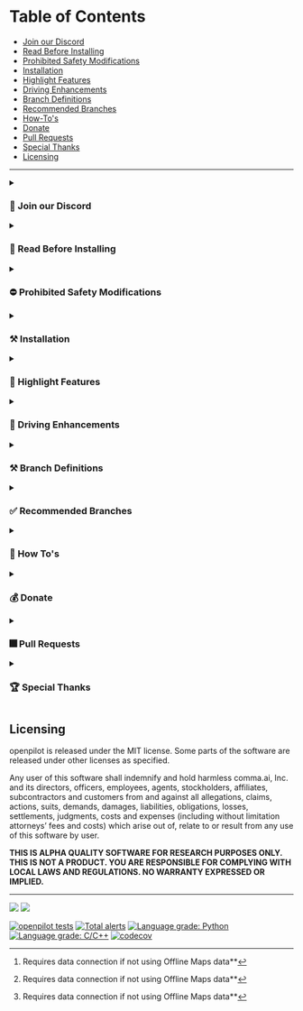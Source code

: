 Table of Contents
=======================

* [Join our Discord](#-join-our-discord)
* [Read Before Installing](#-read-before-installing)
* [Prohibited Safety Modifications](#-prohibited-safety-modifications)
* [Installation](#-installation)
* [Highlight Features](#-highlight-features)
* [Driving Enhancements](#-driving-enhancements)
* [Branch Definitions](#-branch-definitions)
* [Recommended Branches](#-recommended-branches)
* [How-To's](#-How-Tos)
* [Donate](#-donate)
* [Pull Requests](#-Pull-Requests)
* [Special Thanks](#-special-thanks)
* [Licensing](#licensing)

---

<details><summary><h3>💭 Join our Discord</h3></summary>

 Join the official sunnypilot Discord server to stay up to date with all the latest features and be a part of shaping the future of sunnypilot!
* https://discord.gg/wRW3meAgtx
 
    ![Discord Shield](https://discordapp.com/api/guilds/880416502577266699/widget.png?style=shield)
 
</details>

<details><summary><h3>🚨 Read Before Installing</h3></summary>
 
It is recommended to read this entire page before proceeding. This will ensure that you fully understand each added feature on sunnypilot and you are selecting the right branch for your car (and device) to have the best driving experience.

sunnypilot is recommended to be used for **most** models of the following car manufacturers:
* Hyundai/Kia/Genesis (**HKG**)
* Honda
* Toyota
* Subaru
* Chrysler/Jeep/RAM (**FCA**)
* General Motors (**GM**)

This is a fork of [comma.ai's openpilot](https://github.com/commaai/openpilot). By installing this software, you accept all responsibility for anything that might occur while you use it. All contributors to sunnypilot are not liable. ❗<ins>**Use at your own risk.**</ins>❗
</details>

<details><summary><h3>⛔ Prohibited Safety Modifications</h3></summary>
 
All [official sunnypilot branches](https://github.com/sunnyhaibin/sunnypilot/branches) strictly adhere to [comma.ai's safety policy](https://github.com/commaai/openpilot/blob/master/docs/SAFETY.md). Any changes to this policy will result in your fork and/or device being banned from both comma.ai and sunnypilot channels.

The following changes are a **VIOLATION** of this policy and **ARE NOT** included in any sunnypilot branches:
* Driver Monitoring:
  * ❌ "Nerfing" or reducing monitoring bounds.
* Panda safety:
  * ❌ No preventing disengaging of <ins>**LONGITUDINAL CONTROL**</ins> (acceleration/brake) on brake pedal press (never included in MADS).
  * ❌ No auto re-engaging of <ins>**LONGITUDINAL CONTROL**</ins> (acceleration/brake) on brake pedal release (never included in MADS).
  * ❌ No disengaging on ACC MAIN in OFF state.

</details>


<details><summary><h3>⚒ Installation</h3></summary>

 <details><summary>comma.ai URL (Easy)</summary> 

  ### comma three
  ---
  
   Please refer to [Recommended Branches](#-recommended-branches) to find your preferred/supported branch, this guide will assume you want to install the latest release:

   1. Factory reset/uninstall previous software if you already installed another fork.
   2. Select `Custom Software` when given the option.
   3. Input the following URL: ```installer.comma.ai/sunnyhaibin/test-c3``` (note: `https://` is not recrequired on the comma three)
   4. Complete the rest of the installation.
   5. Pop into the `#installation-help` channel on Discord for any more assistance.

 ### comma two
  ---

  Please refer to [Recommended Branches](#-recommended-branches) to find your preferred/supported branch, this will assume you want to install the latest release:

  1. Factory reset/uninstall previous software if you already installed another fork.
  2. Select `Custom Software` when given the option.
  3. Input the following URL: ```https://installer.comma.ai/sunnyhaibin/0.8.12-4-prod```
  4. Complete the rest of the installation.
  5. Pop into the `#installation-help` channel on Discord for any more assistance.


  </details>
   
 <details>
 <summary>SSH (More Versatile)</summary>
 </br>
 
 Prerequisites: [How to SSH](https://github.com/commaai/openpilot/wiki/SSH)
 
If you are looking to install sunnyhaibin's fork via SSH, run the following command in an SSH terminal after connecting to your device:

  
 ### comma three:
 ---
* [`test-c3`](https://github.com/sunnyhaibin/openpilot/tree/test-c3):
    ```
    cd /data; rm -rf ./openpilot; git clone -b test-c3 --depth 1 --single-branch --recurse-submodules --shallow-submodules https://github.com/sunnyhaibin/openpilot.git openpilot; cd openpilot; sudo reboot
    ```
### comma two:
---
* [`0.8.12-prod-personal-hkg`](https://github.com/sunnyhaibin/openpilot/tree/0.8.12-prod-personal-hkg):
    ```
    cd /data; rm -rf ./openpilot; git clone -b 0.8.12-prod-personal-hkg --depth 1 --single-branch --recurse-submodules --shallow-submodules https://github.com/sunnyhaibin/openpilot.git openpilot; cd openpilot; reboot
    ```
After running the command to install the desired branch, your comma device should reboot.
  </details>  
 
 </details>  


<details><summary><h3>🚗 Highlight Features</h3></summary>
 
### Quality of life Enhancements
- [**Modified Assistive Driving Safety (MADS)**](#modified-assistive-driving-safety-mads) - sunnypilot Automatic Lane Centering (ALC) and Adaptive Cruise Control (ACC) / Smart Cruise Control (SCC) can be engaged independently of each other
  * This feature is enabled by default and can be disabled in the "sunnypilot" menu
- [**Dynamic Lane Profile (DLP)**](#dynamic-lane-profile-dlp) - Dynamically switch lane profile base on lane recognition confidence (depreciated after `test-c3-20220907`)
- [**Enhanced Speed Control**](#enhanced-speed-control) - Utilizes data from vision or OpenStreetMap to achieve dynamic speed control without user's intervention
  * Vision-based Turn Speed Control (VTSC)
  * Map-Data-based Turn Speed Control (MTSC)
  * Speed Limit control (SLC)
  * HKG only: Highway Driving Assist (HDA) status integration - on applicable HKG cars only
- [**Gap Adjust Cruise (GAC)**](#gap-adjust-cruise) - Enable the `GAP`/`INTERVAL`/`DISTANCE` button on the steering wheel or on screen button to adjust the cruise gap between the car and the lead car
 - [**Quiet Drive 🤫**](#-quiet-drive) - Toggle to mute all notification sounds (excluding driver safety warnings)
 - [**Auto Lane Change Timer**](#Auto-Lane-Change-Timer) - Set a timer to delay the auto lane change operation when the blinker is used. No nudge on the steering wheel is required to auto lane change if a timer is set
 - [**Force Car Recognition (FCR)**](#Force-Car-Recognition-) - Use a selector to force your car to be recognized by sunnypilot
 - [**Fix sunnypilot No Offroad**](#Fix-sunnypilot-No-Offroad) - Enforce sunnypilot to go offroad and turns off after shutting down the car. This feature fixes non-official devices running sunnypilot without comma power
 - [**Enable ACC+MADS with RES+/SET-**](#Enable-ACC+MADS-with-RES+/SET-) - Engage both ACC and MADS with a single press of RES+ or SET- button
 - [**Enable Offline Maps Download**](#Enable-Offline-Maps-Download) - OpenStreetMap database can now be downloaded locally for offline use. Currently offering US South, US West, US Northeast, US Florida, Taiwan, and South Africa
 - [**Various Live Tuning**](#Various0-Live-Tuning) - Ability to fine turn your driving experience without having to wait for the official commit
   * Enforce Torque Lateral Control - Use latest torque controller for all vehicles.
   * Torque Lateral Control Live Tune - Ability to adjust the torque contoller's `FRICTION` and `LAT_ACCEL_FACTOR` values to suit your vehicle.
   * Torque Lateral Controller Self-Tune - Enable self turning for the Torque controller.

### Visual Enhancements
* **M.A.D.S Status Icon** - Dedicated icon to display M.A.D.S. engagement status
  * Green🟢: M.A.D.S. engaged
  * White⚪: M.A.D.S. suspended or disengaged
* **Lane Color** - Various lane colors to display real-time Lane Model and M.A.D.S. engagement status
  * 0.8.14 and later:
    * Blue🔵: Laneful mode, M.A.D.S. engaged
    * Green🟢: Laneless mode, M.A.D.S. engaged
    * Yellow🟡: Experimetal e2e, M.A.D.S. engaged
  * Before and not 0.8.14:
    * Green🟢: Laneful mode, M.A.D.S. engaged
    * Red🔴: Laneless mode, M.A.D.S. engaged
  * White⚪: M.A.D.S. suspended or disengaged
  * Black⚫: M.A.D.S. engaged, steering is being manually override by user
* **Developer (Dev) UI** - Display various real-time metrics on screen while driving
  * 1. Enable "Show debug UI elements" in the "sunnypilot' menu
  * 2. Click on the "MAX" box on the top left of the sunnypilot display to toggle different metrics display
* **Stand Still Timer** - Display time spent at a stop with M.A.D.S engaged (i.e., at a stop lights, stop signs, traffic congestions)
* **Braking Status** - Current car speed text turns red when the car is braking by the driver or ACC/SCC

### Operational Enhancements
* **Fast Boot** - sunnypilot will fast boot by creating a Prebuilt file
* **Disable Onroad Uploads** - Disable uploads completely when onroad. Necessary to avoid high data usage when connected to Wi-Fi hotspot
* **Brightness Control (Global)** - Manually adjusts the global brightness of the screen
* **Driving Screen Off Timer** - Turns off the device screen or reduces brightness to protect the screen after car starts
* **Driving Screen Off Brightness (%)** - When using the Driving Screen Off feature, the brightness is reduced according to the automatic brightness ratio
* **Max Time Offroad** - Device is automatically turned off after a set time when the engine is turned off (off-road) after driving (on-road)

 </details>


<details><summary><h3>🚗 Driving Enhancements</h3></summary>
 
### Modified Assistive Driving Safety (MADS)
The goal of Modified Assistive Driving Safety (MADS) is to enhance the user driving experience with modified behaviors of driving assist engagements. This feature complies with comma.ai's safety rules as accurately as possible with the following changes:
* sunnypilot Automatic Lane Centering and ACC/SCC can be engaged independently of each other
* Dedicated button to toggle sunnypilot ALC:
  * `CRUISE (MAIN)` button: All supported cars on sunnypilot
    * `LFA` button: Newer HKG cars with `LFA` button
    * `LKAS` button: Honda, Toyota, Global Subaru
* `SET-` button enables ACC/SCC
* `CANCEL` button only disables ACC/SCC
* `CRUISE (MAIN)` must be `ON` to use MADS and ACC/SCC
* `CRUISE (MAIN)` button disables sunnypilot completely when `OFF` **(strictly enforced in panda safety code)**
* NEW❗ **Disengage Lateral ALC on Brake Press Mode** toggle:
  1. `ON`: `BRAKE pedal` press will pause sunnypilot Automatic Lane Centering; `BRAKE pedal` release will resume sunnypilot Automatic Lane Centering; `BRAKE pedal` release will NOT resume ACC/SCC without an explicit entry **(strictly enforced in panda safety code)**
  2. `OFF`: `BRAKE pedal` press will NOT pause sunnypilot Automatic Lane Centering; `BRAKE pedal` release will NOT resume ACC/SCC without an explicit entry **(strictly enforced in panda safety code)**
* `TURN SIGNALS` (`Left` or `Right`) will pause sunnypilot Automatic Lane Centering if the vehicle speed is below the threshold for sunnypilot Automatic Lane Change
* Event audible alerts are more relaxed to match manufacturer's stock behavior
* Critical events trigger disengagement of Automatic Lane Centering completely. The disengagement is enforced in sunnypilot and panda safety

### Dynamic Lane Profile (DLP)
Please note, DLP is no longer available on braches including and after `test-c3-20220907`.

Dynamic Lane Profile (DLP) aims to provide the best driving experience at staying within a lane confidently. Dynamic Lane Profile allows sunnypilot to dynamically switch between lane profiles based on lane recognition confidence level on road.

There are 3 modes to select on the onroad camera screen:
* **Auto Lane**: sunnypilot dynamically chooses between `Laneline` or `Laneless` model
* **Laneline**: sunnypilot uses Laneline model only.
* **Laneless**: sunnypilot uses Laneless model only.

To use Dynamic Lane Profile, do the following:
```
1. sunnypilot Settings -> SP - Controls -> Enable Dynamic Lane Profile -> ON toggle
2. Reboot.
3. Before driving, on the onroad camera screen, toggle between the 3 modes by pressing on the button.
4. Drive. 
```

### Enhanced Speed Control
This fork now allows supported cars to dynamically adjust the longitudinal plan based on the fetched map data. Big thanks to the Move Fast team for the amazing implementation!

**Supported cars:**
* sunnypilot Longitudinal Control capable
* Stock Longitudinal Control
  * Hyundai/Kia/Genesis (non CAN-FD)
  * Honda Bosch
  * Volkswagen MQB

Certain features are only available with an active data connection, via:
* [comma Prime](https://comma.ai/prime) - Intuitive service provided directly by comma, or;
* Personal Hotspot - From your mobile device, or a dedicated hotspot from a cellular carrier.

**Features:**
* Vision-based Turn Speed Control (VTSC) - Use vision path predictions to estimate the appropriate speed to drive through turns ahead - i.e. slowing down for curves
* Map-Data-based Turn Speed Control (MTSC) - Use curvature information from map data to define speed limits to take turns ahead - i.e. slowing down for curves[^1]
* Speed Limit Control (SLC) - Use speed limit signs information from map data and car interface to automatically adapt cruise speed to road limits
  * HKG only: Highway Driving Assist (HDA) status integration - on applicable HKG cars only[^1]
  * Speed Limit Offset - When Speed Limit Control is enabled, set speed limit slightly higher than the actual speed limit for a more natural drive[^1]
* Toggle Hands on Wheel Monitoring - Monitors and alerts the driver when their hands have not been on the steering wheel for an extended time

### Custom Stock Longitudinal Control
While using stock Adaptive/Smart Cruise Control, Custom Stock Longitudinal Control in sunnypilot allows sunnypilot to manipulate and take over the set speed on the car's dashboard.

**Supported Cars:**
* Hyundai/Kia/Genesis
  * CAN platform
  * CAN-FD platform with 0x1CF broadcasted in CAN traffic
* Honda Bosch
* Volkswagen MQB

**Instruction**

**📗 How to use Custom Longitudinal Control on sunnypilot **

When using Speed Limit, Vision, or Map based Turn control, you will be setting the "MAX" ACC speed on the sunnypilot display instead of the one in the dashboard. The car will then set the ACC setting in the dashboard to the targeted speed, but will never exceed the max speed set on the sunnypilot display. A quick press of the RES+ or SET- buttons will change this speed by 5 MPH or KM/H on the sunnypilot display, while a long deliberate press (about a 1/2 second press) changes it by 1 MPH or KM/H. DO NOT hold the RES+ or SET- buttons for longer that a 1 second. Either make quick or long deliberate presses only.

**‼ Where to look when setting ACC speed ‼**

Do not look at the dashboard when setting your ACC max speed. Instead, only look at the one on the sunnypilot display, "MAX". The reason you need to look at the sunnypilot display is because sunnypilot will be changing the one in the dashboard. It will be adjusting it as needed, never raising it above the one set on the sunnypilot display. ONLY look at the MAX speed on the sunnypilot display when setting the ACC speed instead of the dashboard!

(Courtesy instructions from John, author of jvePilot)

### Gap Adjust Cruise
This fork now allows supported openpilot longitudinal cars to adjust the cruise gap between the car and the lead car.

**Supported cars:**
* sunnypilot Longitudinal Control capable

🚨**PROCEED WITH EXTREME CAUTION AND BE READY TO MANUALLY TAKE OVER AT ALL TIMES**

There are 4 modes to select on the steering wheel and/or the onroad camera screen:
* **Far Gap**: Furthest distance - 1.8 second profile
* **Normal Gap**: Stock sunnypilot distance - 1.45 second profile
* **Aggro Gap**: Aggressive distance - 1.2 second profile
* 🚨**Maniac Gap**🚨: Extremely aggressive distance - 1.0 second profile

**Availability**

|      Car Make       | Far Gap | Normal Gap | Aggro Gap | Maniac Gap |
|:-------------------:|:-------:|:----------:|:---------:|:----------:|
|       Honda         |    ✅    |     ✅      |     ✅     |     ⚠      |
| Hyundai/Kia/Genesis |    ✅    |     ✅      |     ✅     |     ⚠      |
|       Toyota        |    ✅    |     ✅      |     ✅     |     ❌      |

</details>


<details><summary><h3>⚒ Branch Definitions</h3></summary>
 
|     Tag      | Definition                                 | Description                                                                                                                     |
|:------------:|--------------------------------------------|---------------------------------------------------------------------------------------------------------------------------------|
|    `prod`    | Production branches                        | Include features that are tested by users and ready to use. ✅                                                                   |
|  `staging`   | Staging branches                           | Include new features that are not tested by users. No stability guaranteed. 🚨                                                  |
|  `feature`   | Feature branches                           | Represent new features being added to the system. No stability guaranteed. 🚨                                                   |
|    `test`    | Test branches                              | For experimenting with concepts that might not get used in the project. No stability guaranteed. 🚨                             |
|  `develop`   | Development branches                       | All features are gathered in respective versions. Reviewed features will be committed to `develop`. No stability guaranteed. 🚨 |
|    `full`    | Full Feature branches                      | All features inclusive within the branch.                                                                                       |
|  `personal`  | sunnyhaibin's personal branches            | On top of Full Feature.                                                                                                         |
|    `hkg`     | Hyundai/Kia/Genesis(HKG)-specific branches | Only for HKG cars.                                                                                                              |
|   `honda`    | Honda-specific branches                    | Only for Honda cars.                                                                                                            |
|   `toyota`   | Toyota-specific branches                   | Only for Toyota cars.                                                                                                           |
|   `subaru`   | Subaru-specific branches                   | Only for Subaru cars.                                                                                                           |
| `volkswagen` | Volkswagen-specific branches               | Only for Volkswagen cars.                                                                                                       |

Example:
* [`0.8.12-prod-full-honda`](https://github.com/sunnyhaibin/openpilot/tree/0.8.12-prod-full-hkg): 0.8.12-based, Production, Full Feature, Honda branch
* [`0.8.12-prod-personal-hkg`](https://github.com/sunnyhaibin/openpilot/tree/0.8.12-prod-personal-hkg): 0.8.12-based, Production, sunnyhaibin's personal Full Feature, Hyundai/Kia/Genesis branch

</details>

<details><summary><h3>✅ Recommended Branches</h3></summary>
 
| Branch                                                                                                    | Definition                                                                                          | Compatible Device | Changelogs                                                                                                      |
|:----------------------------------------------------------------------------------------------------------|-----------------------------------------------------------------------------------------------------|-------------------|-----------------------------------------------------------------------------------------------------------------|
| [`0.8.12-prod-full-<car>`](https://github.com/sunnyhaibin/sunnypilot/branches/all?query=0.8.12-prod-full) | • Latest production/stable branch<br/>• Based on comma.ai's openpilot 0.8.12                        | comma two/three   | [`0.8.14-prod-<car>` Changelogs](https://github.com/sunnyhaibin/sunnypilot/branches/all?query=0.8.12-prod-full) |
| [`0.8.14-prod-c3`](https://github.com/sunnyhaibin/sunnypilot/tree/0.8.14-prod-c3)                         | • Latest production/stable branch<br/>• Based on comma.ai's openpilot 0.8.14                        | comma three       | [`0.8.14-prod-c3` Changelogs](https://github.com/sunnyhaibin/sunnypilot/blob/0.8.14-prod-c3/CHANGELOGS.md)      |
| [`test-c3`](https://github.com/sunnyhaibin/sunnypilot/tree/test-c3)                                       | • Latest test branch with experimental features<br/>• Based on comma.ai's openpilot latest upstream | comma three       | [`test-c3` Changelogs](https://github.com/sunnyhaibin/sunnypilot/blob/test-c3/CHANGELOGS.md)                    |


</details>


<details>
 <summary><h3>📗 How To's</h3></summary>
 
How-To instructions can be found in [HOW-TOS.md](https://github.com/sunnyhaibin/openpilot/blob/(!)README/HOW-TOS.md).
</details>

<details><summary><h3>💰 Donate</h3></summary>
If you find any of the features useful, feel free to donate to support for future feature development.

Thank you for your continuous love and support! Enjoy 🥰

**PayPal:**

<a href="https://paypal.me/sunnyhaibin0850" target="_blank">
<img src="https://www.paypalobjects.com/en_US/i/btn/btn_donateCC_LG.gif" alt="PayPal this" title="PayPal - The safer, easier way to pay online!" border="0" />
</a>
<br></br>

**PayPal QR Code:**

![sunnyhaibin0850_qrcode_paypal.me.png](sunnyhaibin0850_qrcode_paypal.me.png)
</details>


<details><summary><h3>🎆 Pull Requests</h3></summary>
We welcome both pull requests and issues on GitHub. Bug fixes are encouraged.

Pull requests should be against the most current `prod-full` branch.
</details>


<details><summary><h3>🏆 Special Thanks</h3></summary>
 
* [spektor56](https://github.com/spektor56/openpilot)
* [rav4kumar](https://github.com/rav4kumar/openpilot)
* [mob9221](https://github.com/mob9221/opendbc)
* [briantran33](https://github.com/briantran33/openpilot)
* [Aragon7777](https://github.com/aragon7777/openpilot)
* [sshane](https://github.com/sshane/openpilot-installer-generator)
* [jung](https://github.com/chanhojung/openpilot)
* [dri94](https://github.com/dri94/openpilot)
* [JamesKGithub](https://github.com/JamesKGithub/FrogPilot)
* [twilsonco](https://github.com/twilsonco/openpilot)
* [martinl](https://github.com/martinl/openpilot)
* [multikyd](https://github.com/openpilotkr)
* [Move Fast GmbH](https://github.com/move-fast/openpilot)
* [dragonpilot](https://github.com/dragonpilot-community/dragonpilot)
* [neokii](https://github.com/neokii/openpilot)
* [Aragon7777](https://github.com/aragon7777)
* [AlexandreSato](https://github.com/AlexandreSato/openpilot)

</details>

Licensing
------

openpilot is released under the MIT license. Some parts of the software are released under other licenses as specified.

Any user of this software shall indemnify and hold harmless comma.ai, Inc. and its directors, officers, employees, agents, stockholders, affiliates, subcontractors and customers from and against all allegations, claims, actions, suits, demands, damages, liabilities, obligations, losses, settlements, judgments, costs and expenses (including without limitation attorneys’ fees and costs) which arise out of, relate to or result from any use of this software by user.

**THIS IS ALPHA QUALITY SOFTWARE FOR RESEARCH PURPOSES ONLY. THIS IS NOT A PRODUCT.
YOU ARE RESPONSIBLE FOR COMPLYING WITH LOCAL LAWS AND REGULATIONS.
NO WARRANTY EXPRESSED OR IMPLIED.**

---

<img src="https://d1qb2nb5cznatu.cloudfront.net/startups/i/1061157-bc7e9bf3b246ece7322e6ffe653f6af8-medium_jpg.jpg?buster=1458363130" width="75"></img> <img src="https://cdn-images-1.medium.com/max/1600/1*C87EjxGeMPrkTuVRVWVg4w.png" width="225"></img>

[![openpilot tests](https://github.com/commaai/openpilot/workflows/openpilot%20tests/badge.svg?event=push)](https://github.com/commaai/openpilot/actions)
[![Total alerts](https://img.shields.io/lgtm/alerts/g/commaai/openpilot.svg?logo=lgtm&logoWidth=18)](https://lgtm.com/projects/g/commaai/openpilot/alerts/)
[![Language grade: Python](https://img.shields.io/lgtm/grade/python/g/commaai/openpilot.svg?logo=lgtm&logoWidth=18)](https://lgtm.com/projects/g/commaai/openpilot/context:python)
[![Language grade: C/C++](https://img.shields.io/lgtm/grade/cpp/g/commaai/openpilot.svg?logo=lgtm&logoWidth=18)](https://lgtm.com/projects/g/commaai/openpilot/context:cpp)
[![codecov](https://codecov.io/gh/commaai/openpilot/branch/master/graph/badge.svg)](https://codecov.io/gh/commaai/openpilot)

[^1]:Requires data connection if not using Offline Maps data**
